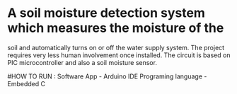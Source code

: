 # A soil moisture detection system which measures the moisture of the
soil and automatically turns on or off the water supply system. The project
requires very less human involvement once installed. The circuit is based on PIC
microcontroller and also a soil moisture sensor.

#HOW TO RUN :
Software App - Arduino IDE
Programing language - Embedded C
